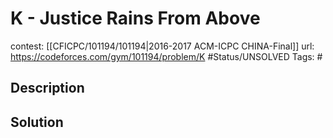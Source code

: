 # K - Justice Rains From Above

contest: [[CFICPC/101194/101194|2016-2017 ACM-ICPC CHINA-Final]]
url: https://codeforces.com/gym/101194/problem/K
#Status/UNSOLVED
Tags: #

## Description

## Solution


